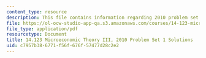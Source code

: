 ```yaml
---
content_type: resource
description: This file contains information regarding 2010 problem set 1 solutions.
file: https://ol-ocw-studio-app-qa.s3.amazonaws.com/courses/14-123-microeconomic-theory-iii-spring-2015/c7957b386771f56f676f57477d28c2e2_MIT14_123S15_PSet_1_Sol_10.pdf
file_type: application/pdf
resourcetype: Document
title: 14.123 Microeconomic Theory III, 2010 Problem Set 1 Solutions
uid: c7957b38-6771-f56f-676f-57477d28c2e2
---
```

